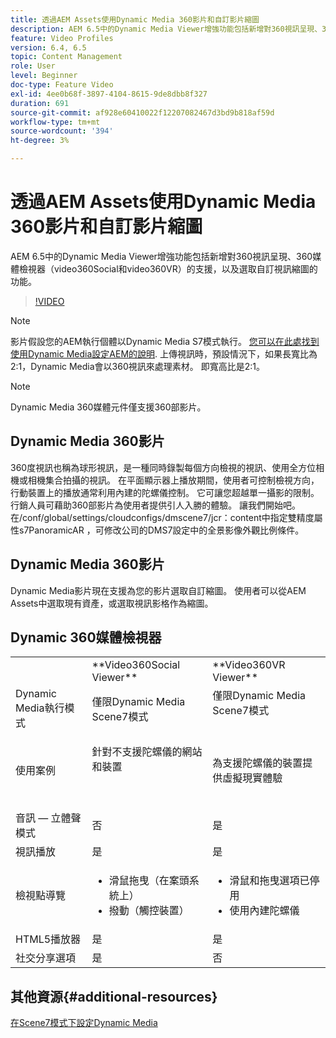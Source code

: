 ```yaml
---
title: 透過AEM Assets使用Dynamic Media 360影片和自訂影片縮圖
description: AEM 6.5中的Dynamic Media Viewer增強功能包括新增對360視訊呈現、360媒體檢視器（video360Social和video360VR）的支援，以及選取自訂視訊縮圖的功能。
feature: Video Profiles
version: 6.4, 6.5
topic: Content Management
role: User
level: Beginner
doc-type: Feature Video
exl-id: 4ee0b68f-3897-4104-8615-9de8dbb8f327
duration: 691
source-git-commit: af928e60410022f12207082467d3bd9b818af59d
workflow-type: tm+mt
source-wordcount: '394'
ht-degree: 3%

---
```


# 透過AEM Assets使用Dynamic Media 360影片和自訂影片縮圖

AEM 6.5中的Dynamic Media Viewer增強功能包括新增對360視訊呈現、360媒體檢視器（video360Social和video360VR）的支援，以及選取自訂視訊縮圖的功能。

>[!VIDEO](https://video.tv.adobe.com/v/26391?quality=12&learn=on)

>[!NOTE]
>
>影片假設您的AEM執行個體以Dynamic Media S7模式執行。  [您可以在此處找到使用Dynamic Media設定AEM的說明](https://helpx.adobe.com/tw/experience-manager/6-3/assets/using/config-dynamic-fp-14410.html). 上傳視訊時，預設情況下，如果長寬比為2:1，Dynamic Media會以360視訊來處理素材。 即寬高比是2:1。

>[!NOTE]
>
>Dynamic Media 360媒體元件僅支援360部影片。

## Dynamic Media 360影片

360度視訊也稱為球形視訊，是一種同時錄製每個方向檢視的視訊、使用全方位相機或相機集合拍攝的視訊。 在平面顯示器上播放期間，使用者可控制檢視方向，行動裝置上的播放通常利用內建的陀螺儀控制。  它可讓您超越單一攝影的限制。 行銷人員可藉助360部影片為使用者提供引人入勝的體驗。  讓我們開始吧。 在/conf/global/settings/cloudconfigs/dmscene7/jcr：content中指定雙精度屬性s7PanoramicAR ，可修改公司的DMS7設定中的全景影像外觀比例條件。

## Dynamic Media 360影片

Dynamic Media影片現在支援為您的影片選取自訂縮圖。 使用者可以從AEM Assets中選取現有資產，或選取視訊影格作為縮圖。

## Dynamic 360媒體檢視器

<table> 
 <tbody>
   <tr>
      <td> </td>
      <td>**Video360Social Viewer**</td>
      <td>**Video360VR Viewer**</td>
   </tr>
   <tr>
      <td>Dynamic Media執行模式</td>
      <td>僅限Dynamic Media Scene7模式</td>
      <td>僅限Dynamic Media Scene7模式<br>
         <br>
      </td>
   </tr>
   <tr>
      <td>使用案例</td>
      <td>
         <p>針對不支援陀螺儀的網站和裝置</p>
         <p> </p>
      </td>
      <td>
         <p>為支援陀螺儀的裝置提供虛擬現實體驗 </p>
      </td>
   </tr>
   <tr>
      <td>音訊 — 立體聲模式</td>
      <td>否</td>
      <td>是</td>
   </tr>
   <tr>
      <td>視訊播放</td>
      <td>是</td>
      <td>是</td>
   </tr>
   <tr>
      <td>檢視點導覽</td>
      <td>
         <ul>
            <li>滑鼠拖曳（在案頭系統上）</li>
            <li>撥動（觸控裝置）</li>
         </ul>
      </td>
      <td>
         <ul>
            <li>滑鼠和拖曳選項已停用</li>
            <li>使用內建陀螺儀</li>
         </ul>
      </td>
   </tr>
   <tr>
      <td>HTML5播放器</td>
      <td>是</td>
      <td>是</td>
   </tr>
   <tr>
      <td>社交分享選項</td>
      <td>是</td>
      <td>否</td>
   </tr>
</tbody>
</table>

## 其他資源{#additional-resources}

[在Scene7模式下設定Dynamic Media](https://helpx.adobe.com/experience-manager/6-5/assets/using/config-dms7.html)
